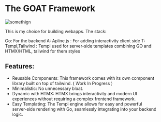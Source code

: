 # The GOAT Framework
![somethign](https://media4.giphy.com/media/v1.Y2lkPTc5MGI3NjExMjd4MTR5ZzdvcW44bnRiNXV1a3V3M3F1cGY0cDU4ZnlqZnA2ZmRndyZlcD12MV9pbnRlcm5hbF9naWZfYnlfaWQmY3Q9Zw/i24Th0JGjjZWHwpTrH/giphy.gif)

This is my choice for building webapps. The stack:

Go: For the backend
A: Apline.js : For adding interactivity client side
T: Templ,Tailwind :  Templ used for server-side templates combining GO and HTMX/HTML, tailwind for them styles

## Features:

- Reusable Components: This framework comes with its own component library built on top of tailwind. ( Work In Progress )
- Minimalistic: No unnecessary bloat.
- Dynamic with HTMX: HTMX brings interactivity and modern UI experiences without requiring a complex frontend framework.
- Easy Templating: The Templ engine allows for easy and powerful server-side rendering with Go, seamlessly integrating into your backend logic.
